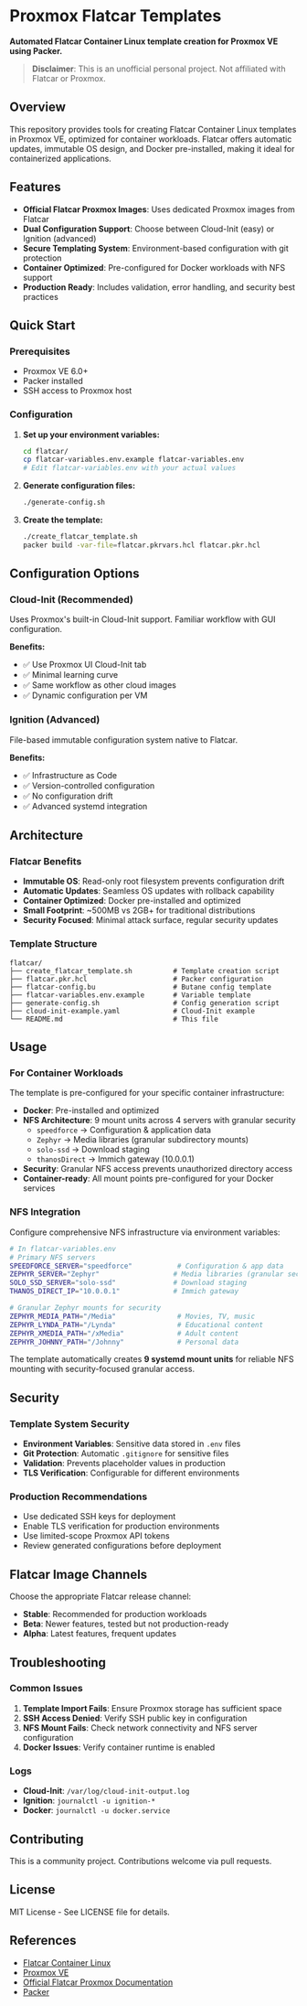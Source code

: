 # Proxmox Flatcar Templates

**Automated Flatcar Container Linux template creation for Proxmox VE using Packer.**

> **Disclaimer**: This is an unofficial personal project. Not affiliated with Flatcar or Proxmox.

## Overview

This repository provides tools for creating Flatcar Container Linux templates in Proxmox VE, optimized for container workloads. Flatcar offers automatic updates, immutable OS design, and Docker pre-installed, making it ideal for containerized applications.

## Features

- **Official Flatcar Proxmox Images**: Uses dedicated Proxmox images from Flatcar
- **Dual Configuration Support**: Choose between Cloud-Init (easy) or Ignition (advanced)
- **Secure Templating System**: Environment-based configuration with git protection
- **Container Optimized**: Pre-configured for Docker workloads with NFS support
- **Production Ready**: Includes validation, error handling, and security best practices

## Quick Start

### Prerequisites

- Proxmox VE 6.0+
- Packer installed
- SSH access to Proxmox host

### Configuration

1. **Set up your environment variables:**

   ```bash
   cd flatcar/
   cp flatcar-variables.env.example flatcar-variables.env
   # Edit flatcar-variables.env with your actual values
   ```

2. **Generate configuration files:**

   ```bash
   ./generate-config.sh
   ```

3. **Create the template:**
   ```bash
   ./create_flatcar_template.sh
   packer build -var-file=flatcar.pkrvars.hcl flatcar.pkr.hcl
   ```

## Configuration Options

### Cloud-Init (Recommended)

Uses Proxmox's built-in Cloud-Init support. Familiar workflow with GUI configuration.

**Benefits:**

- ✅ Use Proxmox UI Cloud-Init tab
- ✅ Minimal learning curve
- ✅ Same workflow as other cloud images
- ✅ Dynamic configuration per VM

### Ignition (Advanced)

File-based immutable configuration system native to Flatcar.

**Benefits:**

- ✅ Infrastructure as Code
- ✅ Version-controlled configuration
- ✅ No configuration drift
- ✅ Advanced systemd integration

## Architecture

### Flatcar Benefits

- **Immutable OS**: Read-only root filesystem prevents configuration drift
- **Automatic Updates**: Seamless OS updates with rollback capability
- **Container Optimized**: Docker pre-installed and optimized
- **Small Footprint**: ~500MB vs 2GB+ for traditional distributions
- **Security Focused**: Minimal attack surface, regular security updates

### Template Structure

```
flatcar/
├── create_flatcar_template.sh          # Template creation script
├── flatcar.pkr.hcl                     # Packer configuration
├── flatcar-config.bu                   # Butane config template
├── flatcar-variables.env.example       # Variable template
├── generate-config.sh                  # Config generation script
├── cloud-init-example.yaml             # Cloud-Init example
└── README.md                           # This file
```

## Usage

### For Container Workloads

The template is pre-configured for your specific container infrastructure:

- **Docker**: Pre-installed and optimized
- **NFS Architecture**: 9 mount units across 4 servers with granular security
  - `speedforce` → Configuration & application data
  - `Zephyr` → Media libraries (granular subdirectory mounts)
  - `solo-ssd` → Download staging
  - `thanosDirect` → Immich gateway (10.0.0.1)
- **Security**: Granular NFS access prevents unauthorized directory access
- **Container-ready**: All mount points pre-configured for your Docker services

### NFS Integration

Configure comprehensive NFS infrastructure via environment variables:

```bash
# In flatcar-variables.env
# Primary NFS servers
SPEEDFORCE_SERVER="speedforce"           # Configuration & app data
ZEPHYR_SERVER="Zephyr"                  # Media libraries (granular security)
SOLO_SSD_SERVER="solo-ssd"              # Download staging
THANOS_DIRECT_IP="10.0.0.1"             # Immich gateway

# Granular Zephyr mounts for security
ZEPHYR_MEDIA_PATH="/Media"               # Movies, TV, music
ZEPHYR_LYNDA_PATH="/Lynda"               # Educational content
ZEPHYR_XMEDIA_PATH="/xMedia"             # Adult content
ZEPHYR_JOHNNY_PATH="/Johnny"             # Personal data
```

The template automatically creates **9 systemd mount units** for reliable NFS mounting with security-focused granular access.

## Security

### Template System Security

- **Environment Variables**: Sensitive data stored in `.env` files
- **Git Protection**: Automatic `.gitignore` for sensitive files
- **Validation**: Prevents placeholder values in production
- **TLS Verification**: Configurable for different environments

### Production Recommendations

- Use dedicated SSH keys for deployment
- Enable TLS verification for production environments
- Use limited-scope Proxmox API tokens
- Review generated configurations before deployment

## Flatcar Image Channels

Choose the appropriate Flatcar release channel:

- **Stable**: Recommended for production workloads
- **Beta**: Newer features, tested but not production-ready
- **Alpha**: Latest features, frequent updates

## Troubleshooting

### Common Issues

1. **Template Import Fails**: Ensure Proxmox storage has sufficient space
2. **SSH Access Denied**: Verify SSH public key in configuration
3. **NFS Mount Fails**: Check network connectivity and NFS server configuration
4. **Docker Issues**: Verify container runtime is enabled

### Logs

- **Cloud-Init**: `/var/log/cloud-init-output.log`
- **Ignition**: `journalctl -u ignition-*`
- **Docker**: `journalctl -u docker.service`

## Contributing

This is a community project. Contributions welcome via pull requests.

## License

MIT License - See LICENSE file for details.

## References

- [Flatcar Container Linux](https://www.flatcar.org/)
- [Proxmox VE](https://www.proxmox.com/en/proxmox-ve)
- [Official Flatcar Proxmox Documentation](https://www.flatcar.org/docs/latest/installing/community-platforms/proxmoxve/)
- [Packer](https://www.packer.io/)
